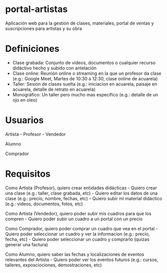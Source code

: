 # portal-artistas
Aplicación web para la gestión de clases, materiales, portal de ventas y suscripciones para artistas y su obra

# Definiciones

- Clase grabada: Conjunto de vídeos, documentos o cualquier recurso didáctivo hecho y subido con antelación
- Clase online: Reunión online o streaming en la que un profesor da clase (e.g.: Google Meet, Martes de 10:30 a 12:30, clase online de acuarela)
- Taller: Sesión de clases suelta (e.g.: iniciacion en acuarela, paisaje en acuarela, detalle de retrato en acuarela)
- Monográfico: Un taller pero mucho mas especifico (e.g.: detalle de un ojo en oleo)

# Usuarios

Artista
	- Profesor
	- Vendedor

Alumno

Comprador

# Requisitos

Como Artista (Profesor), quiero crear entidades didácticas
	- Quiero crear una clase (e.g.: taller, clase grabada, etc)
	- Quiero editar los datos de una clase (e.g.: precio, nombre, fechas, etc)
	- Quiero subir mi material didáctico (e.g.: videos, documentos, fotos, etc)
	

Como Artista (Vendedor), quiero poder subir mis cuadros para que los compren
	- Quiero poder subir un cuadro a un portal con un precio
 
 
Como Comprador, quiero poder comprar un cuadro que vea en el portal
	- Quiero poder seleccionar un cuadro y ver la informacion (e.g.: precio, fecha, etc)
	- Quiero poder seleccionar un cuadro y comprarlo (quizas generar una factura)


Como Alumno, quiero saber las fechas y localizaciones de eventos relevantes del Artista
	- Quiero poder ver los eventos futuros (e.g.: cursos, talleres, exposciociones, demostraciones, etc)

